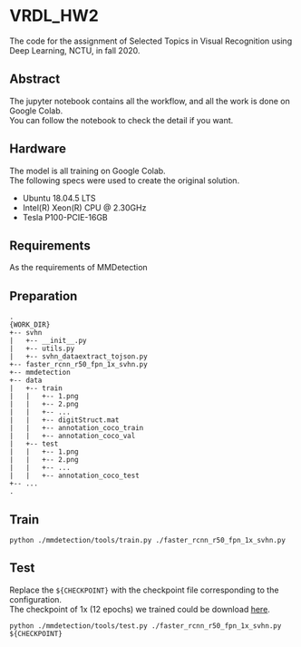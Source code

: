 # VRDL_HW2

The code for the assignment of Selected Topics in Visual Recognition using Deep Learning, NCTU, in fall 2020.

## Abstract

The jupyter notebook contains all the workflow, and all the work is done on Google Colab.  
You can follow the notebook to check the detail if you want.

## Hardware

The model is all training on Google Colab.  
The following specs were used to create the original solution.

- Ubuntu 18.04.5 LTS
- Intel(R) Xeon(R) CPU @ 2.30GHz
- Tesla P100-PCIE-16GB

## Requirements

As the requirements of MMDetection

## Preparation

```
.
{WORK_DIR}
+-- svhn
|   +-- __init__.py
|   +-- utils.py
|   +-- svhn_dataextract_tojson.py
+-- faster_rcnn_r50_fpn_1x_svhn.py
+-- mmdetection
+-- data
|   +-- train
|   |   +-- 1.png
|   |   +-- 2.png
|   |   +-- ...
|   |   +-- digitStruct.mat
|   |   +-- annotation_coco_train
|   |   +-- annotation_coco_val
|   +-- test
|   |   +-- 1.png
|   |   +-- 2.png
|   |   +-- ...
|   |   +-- annotation_coco_test
+-- ...
.
```

## Train

```
python ./mmdetection/tools/train.py ./faster_rcnn_r50_fpn_1x_svhn.py
```

## Test

Replace the `${CHECKPOINT}` with the checkpoint file corresponding to the configuration.  
The checkpoint of 1x (12 epochs) we trained could be download [here](https://drive.google.com/file/d/1-NgPX85Eb0IGGFyM0Lb4kxlAqfhLqvhk/view?usp=sharing).

```
python ./mmdetection/tools/test.py ./faster_rcnn_r50_fpn_1x_svhn.py ${CHECKPOINT}
```
